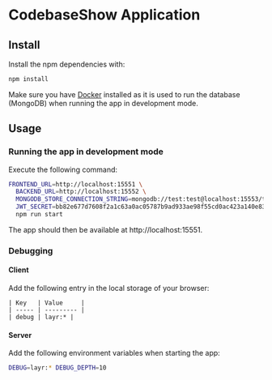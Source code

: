 # CodebaseShow Application

## Install

Install the npm dependencies with:

```sh
npm install
```

Make sure you have [Docker](https://www.docker.com/) installed as it is used to run the database (MongoDB) when running the app in development mode.

## Usage

### Running the app in development mode

Execute the following command:

```sh
FRONTEND_URL=http://localhost:15551 \
  BACKEND_URL=http://localhost:15552 \
  MONGODB_STORE_CONNECTION_STRING=mongodb://test:test@localhost:15553/test \
  JWT_SECRET=bb82e677d7608f2a1c63a0ac05787b9ad933ae98f55cd0ac423a140e8336b6ad248f538deb8ca740c1d5e61a13744e3e729a584a66288de6674f70785ba169d7 \
  npm run start
```

The app should then be available at http://localhost:15551.

### Debugging

#### Client

Add the following entry in the local storage of your browser:

```
| Key   | Value     |
| ----- | --------- |
| debug | layr:* |
```

#### Server

Add the following environment variables when starting the app:

```sh
DEBUG=layr:* DEBUG_DEPTH=10
```
